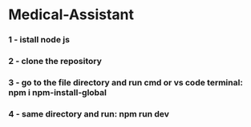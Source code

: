 # Medical-Assistant
### 1 - istall node js
### 2 - clone the repository
### 3 - go to the file directory and run cmd or vs code terminal: npm i npm-install-global
### 4 - same directory and run: npm run dev
